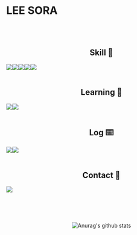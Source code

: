 # LEE SORA

<br><br>

<div align=center>

## Skill 🔧

<div style="display: flex; flex-direction: row;">
  <img src="https://img.shields.io/badge/JAVA-007396?style=plastic-square&logo=java&logoColor=white">
  <img src="https://img.shields.io/badge/Spring-6DB33F?style=plastic-square&logo=Spring&logoColor=white">
  <img src="https://img.shields.io/badge/mysql-4479A1?style=plastic-square&logo=mysql&logoColor=white">
  <img src="https://img.shields.io/badge/CSS3-1572B6?style=plastic-square&logo=CSS3&logoColor=white">
  <img src="https://img.shields.io/badge/HTML5-E34F26?style=plastic-square&logo=html5&logoColor=white">
</div>

<br>

## Learning 📝

<div style="display: flex; flex-direction: row;">
  <img src="https://img.shields.io/badge/JavaScript-F7DF1E?style=plastic-square&logo=javascript&logoColor=white">
  <img src="https://img.shields.io/badge/AWS-FF9900?style=plastic-square&logo=amazonaws&logoColor=white">
</div>

<br>

## Log ⌨️
<div style="display: flex; flex-direction: row;">
  <a href="https://mogwa-sitter.tistory.com/">
    <img src="https://img.shields.io/badge/Tistory-000000?style=plastic-square&logo=Tistory&logoColor=white">
  </a>
  <a href="https://www.notion.so/lsr94/b7607add482d4de89eb9cec0d6e5db2a?pvs=4">
    <img src="https://img.shields.io/badge/Notion-9999FF?style=plastic-square&logo=Notion&logoColor=white">
  </a>
</div>

<br>

## Contact 📱

<div style="display: flex; flex-direction: row;">
  <a href="mailto:sr940718@gmail.com">
    <img src="https://img.shields.io/badge/gmail-EA4335?style=plastic-square&logo=gmail&logoColor=white">
  </a>
</div>

<br><br><br>

![Anurag's github stats](https://github-readme-stats.vercel.app/api?username=leesr94&show_icons=true&theme=graywhite)

</div>
